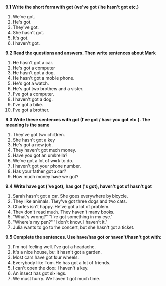 **9.1 Write the short form with got (we've got / he hasn't got etc.)**

1. We've got.
2. He's got.
3. They've got.
4. She hasn't got.
5. It's got.
6. I haven't got.

**9.2 Read the questions and answers. Then write sentences about Mark**

1. He hasn't got a car.
2. He's got a computer.
3. He hasn't got a dog.
4. He hasn't got a mobile phone.
5. He's got a watch.
6. He's got two brothers and a sister.
7. I've got a computer.
8. I haven't got a dog.
9. I've got a bike.
10. I've got a brother.

**9.3 Write these sentences with got (I've got / have you got etc.). The meaning is the same**

1. They've got two children.
2. She hasn't got a key.
3. He's got a new job.
4. They haven't got much money.
5. Have you got an umbrella?
6. We've got a lot of work to do.
7. I haven't got your phone number.
8. Has your father got a car?
9. How much money have we got?

**9.4 Write have got ('ve got), has got ('s got), haven't got of hasn't got**

1. Sarah hasn't got a car. She goes everywhere by bicycle.
2. They like animals. They've got three dogs and two cats.
3. Charles isn't happy. He've got a lot of problem.
4. They don't read much. They haven't many books.
5. "What's wrong?" "I've got something in my eye."
6. "Where's my pen?" "I don't know. I haven't it."
7. Julia wants to go to the concert, but she hasn't got a ticket.

**9.5 Complete the sentences. Use have/has got or haven't/hasn't got with:**

1. I'm not feeling well. I've got a headache.
2. It's a nice house, but it hasn't got a garden.
3. Most cars have got four wheels.
4. Everybody like Tom. He has got a lot of friends.
5. I can't open the door. I haven't a key.
6. An insect has got six legs.
7. We must hurry. We haven't got much time.